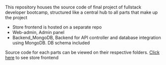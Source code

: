 This repository houses the source code of final project of fullstack developer bootcamp, structured like a central hub to all parts that make up the project
- Store frontend is hosted on a separate repo
- Web-admin, Admin panel
- Backend_MongoDB, Backend for API controller and database integration using MongoDB. DB schema included

Source code for each parts can be viewed on their respective folders. [Click here](https://github.com/EvanTL/cektokov1-react) to see store frontend
